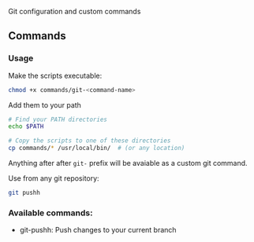 Git configuration and custom commands

## Commands

### Usage

Make the scripts executable:
```sh
chmod +x commands/git-<command-name>
```

Add them to your path

```sh
# Find your PATH directories
echo $PATH

# Copy the scripts to one of these directories
cp commands/* /usr/local/bin/  # (or any location)
```

Anything after after `git-` prefix will be avaiable as a custom git command.

Use from any git repository:
```sh
git pushh
```

### Available commands:
- git-pushh: Push changes to your current branch


